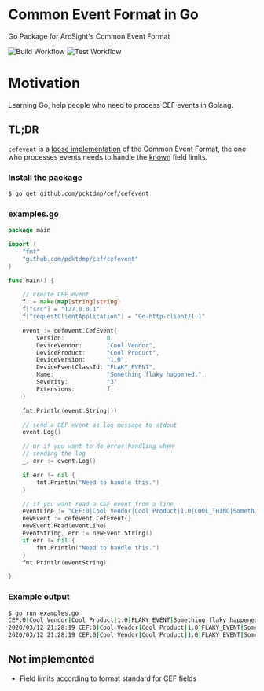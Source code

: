 # Common Event Format in Go
Go Package for ArcSight's Common Event Format

![Build Workflow](https://github.com/pcktdmp/cef/workflows/Build/badge.svg)
![Test Workflow](https://github.com/pcktdmp/cef/workflows/Test/badge.svg)

# Motivation

Learning Go, help people who need to process CEF events in Golang.

## TL;DR

`cefevent` is a [loose implementation](#Not-implemented) of the Common Event Format, the one who processes events
needs to handle the [known](https://www.microfocus.com/documentation/arcsight/arcsight-smartconnectors-8.4/pdfdoc/cef-implementation-standard/cef-implementation-standard.pdf) field limits.

### Install the package

```bash
$ go get github.com/pcktdmp/cef/cefevent
```

### examples.go

```go
package main

import (
	"fmt"
	"github.com/pcktdmp/cef/cefevent"
)

func main() {

	// create CEF event
	f := make(map[string]string)
	f["src"] = "127.0.0.1"
	f["requestClientApplication"] = "Go-http-client/1.1"

	event := cefevent.CefEvent{
		Version:            0,
		DeviceVendor:       "Cool Vendor",
		DeviceProduct:      "Cool Product",
		DeviceVersion:      "1.0",
		DeviceEventClassId: "FLAKY_EVENT",
		Name:               "Something flaky happened.",
		Severity:           "3",
		Extensions:         f,
	}

	fmt.Println(event.String())

	// send a CEF event as log message to stdout
	event.Log()

	// or if you want to do error handling when
	// sending the log
	_, err := event.Log()

	if err != nil {
		fmt.Println("Need to handle this.")
	}

	// if you want read a CEF event from a line
	eventLine := "CEF:0|Cool Vendor|Cool Product|1.0|COOL_THING|Something cool happened.|Unknown|src=127.0.0.1"
	newEvent := cefevent.CefEvent{}
	newEvent.Read(eventLine)
	eventString, err := newEvent.String()
	if err != nil {
		fmt.Println("Need to handle this.")
	}
	fmt.Println(eventString)

}

```
### Example output

```bash
$ go run examples.go
CEF:0|Cool Vendor|Cool Product|1.0|FLAKY_EVENT|Something flaky happened.|3|requestClientApplication=Go-http-client/1.1 src=127.0.0.1
2020/03/12 21:28:19 CEF:0|Cool Vendor|Cool Product|1.0|FLAKY_EVENT|Something flaky happened.|3|requestClientApplication=Go-http-client/1.1 src=127.0.0.1
2020/03/12 21:28:19 CEF:0|Cool Vendor|Cool Product|1.0|FLAKY_EVENT|Something flaky happened.|3|requestClientApplication=Go-http-client/1.1 src=127.0.0.1
```

## Not implemented

* Field limits according to format standard for CEF fields
